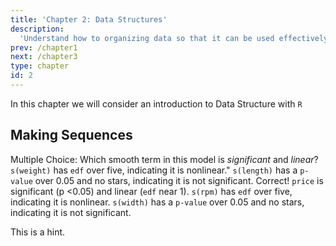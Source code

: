 ```yaml
---
title: 'Chapter 2: Data Structures'
description:
  'Understand how to organizing data so that it can be used effectively. '
prev: /chapter1
next: /chapter3
type: chapter
id: 2
---
```



<exercise id="1" title="General Information">

In this chapter we will consider an introduction to Data Structure with `R`

</exercise>


<exercise id="2" title="Introduction to vectors">

<slides source="chapter2_01"> 
</slides>


</exercise>

<exercise id="3" title="Subsetting">

<slides source="chapter2_02"> 
</slides>

</exercise>

<exercise id="4" title="Attributes">

<slides source="chapter2_03"> 
</slides>


</exercise>

<exercise id="5" title="Simple functions for vectors">

<slides source="chapter2_03_01"> 
</slides>


</exercise>

<exercise id="6" title="Making sequences">

## Making Sequences

<slides source="chapter2_04"> 
</slides>

</exercise>

<exercise id="7" title="Matrices">

<slides source="chapter2_05"> 
</slides>

</exercise>


<exercise id="8" title="Lists">

<slides source="chapter2_06"> 
</slides>

</exercise>



<exercise id="9" title="Dataframes">
<slides source="chapter2_07"> 
</slides>
</exercise>


<exercise id="10" title="Exercises">

Multiple Choice: Which smooth term in this model is _significant_ and _linear_?
<choice id="1">
<opt text = "<code>this is written in code font </code>" >
`s(weight)` has `edf` over five, indicating it is nonlinear."
</opt>
<opt text="length" >
`s(length)` has a `p-value` over 0.05 and no stars, indicating it is not significant.
</opt>
<opt text="price" correct="true">
Correct! `price` is significant (p <0.05) and linear (`edf` near 1).
</opt>
<opt text="rpm">
`s(rpm)` has `edf` over five, indicating it is nonlinear.
</opt>
<opt text="width">
`s(width)` has a `p-value` over 0.05 and no stars, indicating it is not significant.
</opt>
</choice>

<codeblock id="01_03">

This is a hint.

</codeblock>
</exercise>
